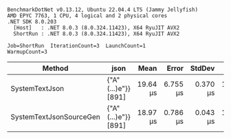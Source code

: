 ```

BenchmarkDotNet v0.13.12, Ubuntu 22.04.4 LTS (Jammy Jellyfish)
AMD EPYC 7763, 1 CPU, 4 logical and 2 physical cores
.NET SDK 8.0.203
  [Host]   : .NET 8.0.3 (8.0.324.11423), X64 RyuJIT AVX2
  ShortRun : .NET 8.0.3 (8.0.324.11423), X64 RyuJIT AVX2

Job=ShortRun  IterationCount=3  LaunchCount=1  
WarmupCount=3  

```
| Method                  | json                | Mean     | Error    | StdDev   | Min      | Max      | Gen0   | Allocated |
|------------------------ |-------------------- |---------:|---------:|---------:|---------:|---------:|-------:|----------:|
| SystemTextJson          | {&quot;A&quot;(...)e&quot;}} [891] | 19.64 μs | 6.755 μs | 0.370 μs | 19.41 μs | 20.06 μs | 0.0305 |   3.19 KB |
| SystemTextJsonSourceGen | {&quot;A&quot;(...)e&quot;}} [891] | 18.97 μs | 0.786 μs | 0.043 μs | 18.94 μs | 19.02 μs | 0.0305 |   3.19 KB |
